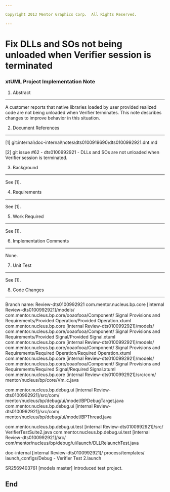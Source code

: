 ```yaml
---

Copyright 2013 Mentor Graphics Corp.  All Rights Reserved.

---
```


# Fix DLLs and SOs not being unloaded when Verifier session is terminated
### xtUML Project Implementation Note

1. Abstract
-----------
A customer reports that native libraries loaded by user provided realized
code are not being unloaded when Verifier terminates. This note describes
changes to improve behavior in this situation.

2. Document References
----------------------
[1] git:internal\doc-internal\notes\dts0100919690\dts0100992921.dnt.md

[2] git issue #62 - dts0100992921 - DLLs and SOs are not unloaded when
    Verifier session is terminated.

3. Background
-------------
See [1].

4. Requirements
---------------
See [1].

5. Work Required
----------------
See [1].

6. Implementation Comments
--------------------------
None.

7. Unit Test
------------
See [1].

8. Code Changes
---------------
Branch name: Review-dts0100992921
com.mentor.nucleus.bp.core [internal Review-dts0100992921]/models/
    com.mentor.nucleus.bp.core/ooaofooa/Component/
    Signal Provisions and Requirements/Provided Operation/Provided Operation.xtuml
com.mentor.nucleus.bp.core [internal Review-dts0100992921]/models/
    com.mentor.nucleus.bp.core/ooaofooa/Component/
    Signal Provisions and Requirements/Provided Signal/Provided Signal.xtuml
com.mentor.nucleus.bp.core [internal Review-dts0100992921]/models/
    com.mentor.nucleus.bp.core/ooaofooa/Component/
    Signal Provisions and Requirements/Required Operation/Required Operation.xtuml
com.mentor.nucleus.bp.core [internal Review-dts0100992921]/models/
    com.mentor.nucleus.bp.core/ooaofooa/Component/
    Signal Provisions and Requirements/Required Signal/Required Signal.xtuml
com.mentor.nucleus.bp.core [internal Review-dts0100992921]/src/com/
    mentor/nucleus/bp/core/Vm_c.java

com.mentor.nucleus.bp.debug.ui [internal Review-dts0100992921]/src/com/
    mentor/nucleus/bp/debug/ui/model/BPDebugTarget.java
com.mentor.nucleus.bp.debug.ui [internal Review-dts0100992921]/src/com/
    mentor/nucleus/bp/debug/ui/model/BPThread.java

com.mentor.nucleus.bp.debug.ui.test [internal Review-dts0100992921]/src/
    VerifierTestSuite2.java
com.mentor.nucleus.bp.debug.ui.test [internal Review-dts0100992921]/src/
    com/mentor/nucleus/bp/debug/ui/launch/DLLRelaunchTest.java

doc-internal [internal Review-dts0100992921]/ process/templates/
    launch_configs/Debug - Verifier Test 2.launch

SR2569403761 [models master] Introduced test project.

End
---

